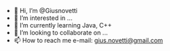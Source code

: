 - 👋 Hi, I’m @Giusnovetti
- 👀 I’m interested in ...
- 🌱 I’m currently learning Java, C++
- 💞️ I’m looking to collaborate on ...
- 📫 How to reach me e-mail: gius.novetti@gmail.com

<!---
Giusnovetti/Giusnovetti is a ✨ special ✨ repository because its `README.md` (this file) appears on your GitHub profile.
You can click the Preview link to take a look at your changes.
--->

